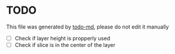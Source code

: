 # TODO

This file was generated by [todo-md](https://github.com/KobeW-1952857/todo-md), please do not edit it manually

- [ ] Check if layer height is propperly used
- [ ] Check if slice is in the center of the layer

